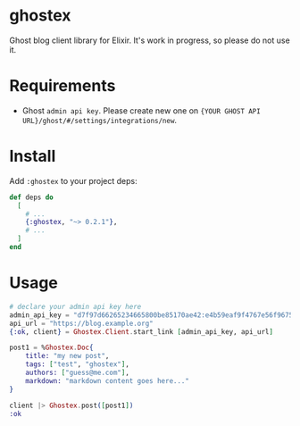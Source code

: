 # ghostex
Ghost blog client library for Elixir.
It's work in progress, so please do not use it.


# Requirements
- Ghost `admin api key`. Please create new one on `{YOUR GHOST API URL}/ghost/#/settings/integrations/new`.

# Install
Add `:ghostex` to your project deps:
```elixir
def deps do
  [
    # ...
    {:ghostex, "~> 0.2.1"},
    # ...
  ]
end
```

# Usage
```elixir
# declare your admin api key here
admin_api_key = "d7f97d66265234665800be85170ae42:e4b59eaf9f4767e56f96753e0e6c91929dcb0284c2b101059bce954fd"
api_url = "https://blog.example.org"
{:ok, client} = Ghostex.Client.start_link [admin_api_key, api_url]

post1 = %Ghostex.Doc{
	title: "my new post",
	tags: ["test", "ghostex"],
	authors: ["guess@me.com"],
	markdown: "markdown content goes here..."
}

client |> Ghostex.post([post1])
:ok
```



